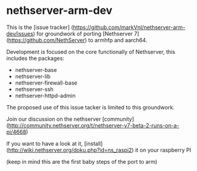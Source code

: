 # nethserver-arm-dev

This is the [issue tracker] (https://github.com/markVnl/nethserver-arm-dev/issues) for groundwork of porting [Nethserver 7] (https://github.com/NethServer) to armhfp and aarch64.

Development is focused on the core functionally of Nethserver, this includes the packages:
* nethserver-base
* nethserver-lib
* nethserver-firewall-base
* nethserver-ssh
* nethserver-httpd-admin

The proposed use of this issue tacker is limited to this groundwork.


Join our discussion on the nethserver [community] (http://community.nethserver.org/t/nethserver-v7-beta-2-runs-on-a-pi/4668)

If you want to have a look at it, [install] (http://wiki.nethserver.org/doku.php?id=ns_raspi2) it on your raspberry PI

(keep in mind this are the first baby steps of the port to arm)

